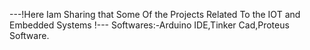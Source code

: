 ---!Here Iam Sharing that Some Of the Projects Related To the IOT and Embedded Systems !---
Softwares:-Arduino IDE,Tinker Cad,Proteus Software.

